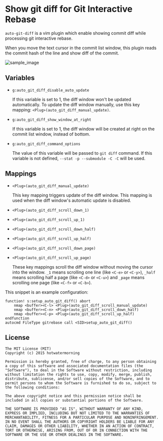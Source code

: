 Show git diff for Git Interactive Rebase
=======================================

`auto-git-diff` is a vim plugin which enable showing commit diff while processing git interactive rebase.

When you move the text cursor in the commit list window, this plugin reads the commit hash of the line and show diff of the commit.

![sample_image](https://user-images.githubusercontent.com/359226/33921582-2319e7a0-e008-11e7-8be3-ba9f68a78217.gif)

## Variables

- `g:auto_git_diff_disable_auto_update`

    If this variable is set to 1, the diff window won't be updated automatically. To update the diff window manually, use this key mapping: `<Plug>(auto_git_diff_manual_update)`.

- `g:auto_git_diff_show_window_at_right`

    If this variable is set to 1, the diff window will be created at right on the commit list window, instead of bottom.

- `g:auto_git_diff_command_options`

    The value of this variable will be passed to `git diff` command. If this variable is not defined, `--stat -p --submodule -C -C` will be used.

## Mappings

- `<Plug>(auto_git_diff_manual_update)`

    This key mapping triggers update of the diff window. This mapping is used when the diff window's automatic update is disabled.

- `<Plug>(auto_git_diff_scroll_down_1)`
- `<Plug>(auto_git_diff_scroll_up_1)`
- `<Plug>(auto_git_diff_scroll_down_half)`
- `<Plug>(auto_git_diff_scroll_up_half)`
- `<Plug>(auto_git_diff_scroll_down_page)`
- `<Plug>(auto_git_diff_scroll_up_page)`

    These key mappings scroll the diff window without moving the cursor into the window. `_1` means scrolling one line (like `<C-e>` or `<C-y>`), `_half` means scrolling half a page (like `<C-d>` or `<C-u>`) and `_page` means scrolling one page (like `<C-f>` or `<C-b>`).

This snippet is an example configuration:

```vim
function! s:setup_auto_git_diff() abort
    nmap <buffer><C-l> <Plug>(auto_git_diff_scroll_manual_update)
    nmap <buffer><C-n> <Plug>(auto_git_diff_scroll_down_half)
    nmap <buffer><C-p> <Plug>(auto_git_diff_scroll_up_half)
endfunction
autocmd FileType gitrebase call <SID>setup_auto_git_diff()
```

## License

    The MIT License (MIT)
    Copyright (c) 2015 hotwatermorning

    Permission is hereby granted, free of charge, to any person obtaining
    a copy of this software and associated documentation files (the
    "Software"), to deal in the Software without restriction, including
    without limitation the rights to use, copy, modify, merge, publish,
    distribute, sublicense, and/or sell copies of the Software, and to
    permit persons to whom the Software is furnished to do so, subject to
    the following conditions:

    The above copyright notice and this permission notice shall be
    included in all copies or substantial portions of the Software.

    THE SOFTWARE IS PROVIDED "AS IS", WITHOUT WARRANTY OF ANY KIND,
    EXPRESS OR IMPLIED, INCLUDING BUT NOT LIMITED TO THE WARRANTIES OF
    MERCHANTABILITY, FITNESS FOR A PARTICULAR PURPOSE AND NONINFRINGEMENT.
    IN NO EVENT SHALL THE AUTHORS OR COPYRIGHT HOLDERS BE LIABLE FOR ANY
    CLAIM, DAMAGES OR OTHER LIABILITY, WHETHER IN AN ACTION OF CONTRACT,
    TORT OR OTHERWISE, ARISING FROM, OUT OF OR IN CONNECTION WITH THE
    SOFTWARE OR THE USE OR OTHER DEALINGS IN THE SOFTWARE.

